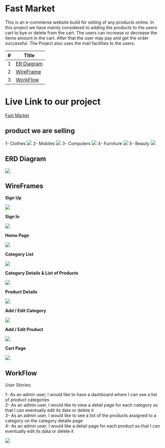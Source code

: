 # Fast Market

This is an e-commerse website build for selling of any products online. In this project we have mainly considered to adding the products to the users cart to bye or delete from the cart. The users can increase or decrease the items amount in the cart. After that the user may pay and get the order successful. The Project also uses the mail facilities to the users.


#|Title
---|-----
1|[ER Diagram](#erd-diagram)
2|[WireFrame](#wireframes)
3|[WorkFlow](#workflow)


# Live Link to our project

[Fast Market](https://fastmarket20220626025535.azurewebsites.net/)

## product we are selling
1- Clothes
![](./img/clothes.png)
2- Mobiles
![](./img/mobiles.png)
3- Computers
![](./img/Computers.png)
4- Furniture
![](./img/furniture.png)
5- Beauty
![](./img/beauty.png)



## ERD Diagram
![](./img/ERD.drawio.png)

## WireFrames

**Sign Up**

![](./img/SignUp.png)

**Sign In**

![](./img/SignIn.png)

**Home Page**

![](./img/HomePage.png)  

**Category List**

![](./img/ListOfCategories.png) 

**Category Details & List of Products**

![](./img/CategoryDetails.png)   

**Product Details**

![](./img/ProductDetails.png)  

**Add / Edit Category**

![](./img/AddEditCategory.png)  

**Add / Edit Product**

![](./img/AddEditProduct.png)  

**Cart Page**

![](./img/CartPage.png)   


## WorkFlow

User Stories:

1- As an admin user, I would like to have a dashboard where I can see a list of product categories  
2- As an admin user, I would like to view a detail page for each category so that I can eventually edit its data or delete it  
3- As an admin user, I would like to see a list of the products assigned to a category on the category details page  
4- As an admin user, I would like a detail page for each product so that I can eventually edit its data or delete it  

![](./img/WorkFlow.png)
